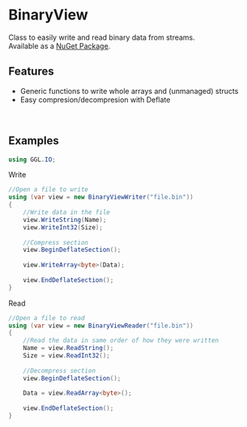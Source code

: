 # BinaryView
Class to easily write and read binary data from streams.<br>
Available as a [NuGet Package](https://www.nuget.org/packages/GGL.BinaryView/).
<br>

## Features
* Generic functions to write whole arrays and (unmanaged) structs
* Easy compresion/decompresion with Deflate
<br>

## Examples
```cs
using GGL.IO;
```
Write
```cs
//Open a file to write
using (var view = new BinaryViewWriter("file.bin"))
{
    //Write data in the file
    view.WriteString(Name);
    view.WriteInt32(Size);
    
    //Compress section
    view.BeginDeflateSection();
    
    view.WriteArray<byte>(Data);
    
    view.EndDeflateSection();
}
```
Read
```cs
//Open a file to read
using (var view = new BinaryViewReader("file.bin"))
{
    //Read the data in same order of how they were written
    Name = view.ReadString();
    Size = view.ReadInt32();
    
    //Decompress section
    view.BeginDeflateSection();
    
    Data = view.ReadArray<byte>();
    
    view.EndDeflateSection();
}
```
